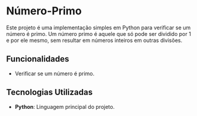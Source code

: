 ﻿# Número-Primo
Este projeto é uma implementação simples em Python para verificar se um número é primo. Um número primo é aquele que só pode ser dividido por 1 e por ele mesmo, sem resultar em números inteiros em outras divisões.

## Funcionalidades

- Verificar se um número é primo.

## Tecnologias Utilizadas

- **Python**: Linguagem principal do projeto.

